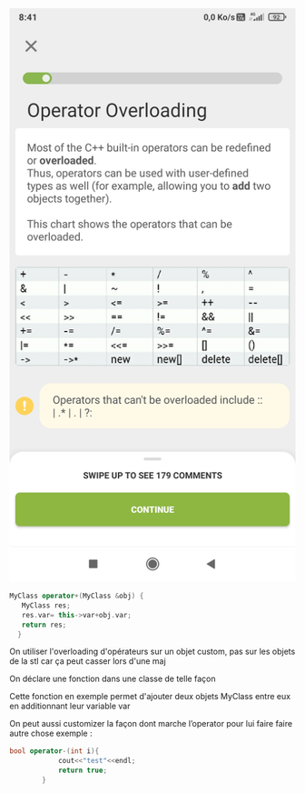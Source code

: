 ![OperatorsOverloading.jpg](OperatorsOverloading.jpg)

```cpp
MyClass operator+(MyClass &obj) {
   MyClass res;
   res.var= this->var+obj.var;
   return res; 
  }
```
On utiliser l'overloading d'opérateurs sur un objet custom, pas sur les objets de la stl car ça peut casser lors d'une maj

On déclare une fonction dans une classe de telle façon

Cette fonction en exemple permet d'ajouter deux objets MyClass entre eux en additionnant leur variable var

On peut aussi customizer la façon dont marche l’operator pour lui faire faire autre chose exemple :

```cpp
bool operator-(int i){
            cout<<"test"<<endl;
            return true;
        }
```